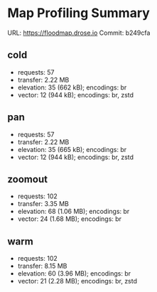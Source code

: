 # Map Profiling Summary
URL: https://floodmap.drose.io
Commit: b249cfa

## cold
- requests: 57
- transfer: 2.22 MB
- elevation: 35 (662 kB); encodings: br
- vector: 12 (944 kB); encodings: br, zstd

## pan
- requests: 57
- transfer: 2.22 MB
- elevation: 35 (665 kB); encodings: br
- vector: 12 (944 kB); encodings: br, zstd

## zoomout
- requests: 102
- transfer: 3.35 MB
- elevation: 68 (1.06 MB); encodings: br
- vector: 24 (1.68 MB); encodings: br

## warm
- requests: 102
- transfer: 8.15 MB
- elevation: 60 (3.96 MB); encodings: br
- vector: 21 (2.28 MB); encodings: br, zstd
